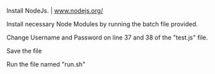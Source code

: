 Install NodeJs. | www.nodejs.org/

Install necessary Node Modules by running the batch file provided.

Change Username and Password on line 37 and 38 of the "test.js" file.

Save the file

Run the file named "run.sh"







